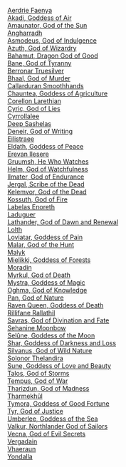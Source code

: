 ﻿[Aerdrie Faenya](./5econtent/deities/aerdriefaenya.md)
<br>[Akadi, Goddess of Air](./5econtent/deities/akadigoddessofair.md)
<br>[Amaunator, God of the Sun](./5econtent/deities/amaunatorgodofthesun.md)
<br>[Angharradh](./5econtent/deities/angharradh.md)
<br>[Asmodeus, God of Indulgence](./5econtent/deities/asmodeusgodofindulgence.md)
<br>[Azuth, God of Wizardry](./5econtent/deities/azuthgodofwizardry.md)
<br>[Bahamut, Dragon God of Good](./5econtent/deities/bahamutdragongodofgood.md)
<br>[Bane, God of Tyranny](./5econtent/deities/banegodoftyranny.md)
<br>[Berronar Truesilver](./5econtent/deities/berronartruesilver.md)
<br>[Bhaal, God of Murder](./5econtent/deities/bhaalgodofmurder.md)
<br>[Callarduran Smoothhands](./5econtent/deities/callarduransmoothhands.md)
<br>[Chauntea, Goddess of Agriculture](./5econtent/deities/chaunteagoddessofagriculture.md)
<br>[Corellon Larethian](./5econtent/deities/corellonlarethian.md)
<br>[Cyric, God of Lies](./5econtent/deities/cyricgodoflies.md)
<br>[Cyrrollalee](./5econtent/deities/cyrrollalee.md)
<br>[Deep Sashelas](./5econtent/deities/deepsashelas.md)
<br>[Deneir, God of Writing](./5econtent/deities/deneirgodofwriting.md)
<br>[Eilistraee](./5econtent/deities/eilistraee.md)
<br>[Eldath, Goddess of Peace](./5econtent/deities/eldathgoddessofpeace.md)
<br>[Erevan Ilesere](./5econtent/deities/erevanilesere.md)
<br>[Gruumsh, He Who Watches](./5econtent/deities/gruumshhewhowatches.md)
<br>[Helm, God of Watchfulness](./5econtent/deities/helmgodofwatchfulness.md)
<br>[Ilmater, God of Endurance](./5econtent/deities/ilmatergodofendurance.md)
<br>[Jergal, Scribe of the Dead](./5econtent/deities/jergalscribeofthedead.md)
<br>[Kelemvor, God of the Dead](./5econtent/deities/kelemvorgodofthedead.md)
<br>[Kossuth, God of Fire](./5econtent/deities/kossuthgodoffire.md)
<br>[Labelas Enoreth](./5econtent/deities/labelasenoreth.md)
<br>[Laduguer](./5econtent/deities/laduguer.md)
<br>[Lathander, God of Dawn and Renewal](./5econtent/deities/lathandergodofdawnandrenewal.md)
<br>[Lolth](./5econtent/deities/lolth.md)
<br>[Loviatar, Goddess of Pain](./5econtent/deities/loviatargoddessofpain.md)
<br>[Malar, God of the Hunt](./5econtent/deities/malargodofthehunt.md)
<br>[Malyk](./5econtent/deities/malyk.md)
<br>[Mielikki, Goddess of Forests](./5econtent/deities/mielikkigoddessofforests.md)
<br>[Moradin](./5econtent/deities/moradin.md)
<br>[Myrkul, God of Death](./5econtent/deities/myrkulgodofdeath.md)
<br>[Mystra, Goddess of Magic](./5econtent/deities/mystragoddessofmagic.md)
<br>[Oghma, God of Knowledge](./5econtent/deities/oghmagodofknowledge.md)
<br>[Pan, God of Nature](./5econtent/deities/pangodofnature.md)
<br>[Raven Queen, Goddess of Death](./5econtent/deities/ravenqueengoddessofdeath.md)
<br>[Rillifane Rallathil](./5econtent/deities/rillifanerallathil.md)
<br>[Savras, God of Divination and Fate](./5econtent/deities/savrasgodofdivinationandfate.md)
<br>[Sehanine Moonbow](./5econtent/deities/sehaninemoonbow.md)
<br>[Selûne, Goddess of the Moon](./5econtent/deities/selunegoddessofthemoon.md)
<br>[Shar, Goddess of Darkness and Loss](./5econtent/deities/shargoddessofdarknessandloss.md)
<br>[Silvanus, God of Wild Nature](./5econtent/deities/silvanusgodofwildnature.md)
<br>[Solonor Thelandira](./5econtent/deities/solonorthelandira.md)
<br>[Sune, Goddess of Love and Beauty](./5econtent/deities/sunegoddessofloveandbeauty.md)
<br>[Talos, God of Storms](./5econtent/deities/talosgodofstorms.md)
<br>[Tempus, God of War](./5econtent/deities/tempusgodofwar.md)
<br>[Tharizdun, God of Madness](./5econtent/deities/tharizdungodofmadness.md)
<br>[Tharmekhûl](./5econtent/deities/tharmekhul.md)
<br>[Tymora, Goddess of Good Fortune](./5econtent/deities/tymoragoddessofgoodfortune.md)
<br>[Tyr, God of Justice](./5econtent/deities/tyrgodofjustice.md)
<br>[Umberlee, Goddess of the Sea](./5econtent/deities/umberleegoddessofthesea.md)
<br>[Valkur, Northlander God of Sailors](./5econtent/deities/valkurnorthlandergodofsailors.md)
<br>[Vecna, God of Evil Secrets](./5econtent/deities/vecnagodofevilsecrets.md)
<br>[Vergadain](./5econtent/deities/vergadain.md)
<br>[Vhaeraun](./5econtent/deities/vhaeraun.md)
<br>[Yondalla](./5econtent/deities/yondalla.md)
<br>